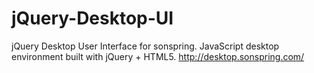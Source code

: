 jQuery-Desktop-UI
=================

jQuery Desktop User Interface for sonspring. JavaScript desktop environment built with jQuery + HTML5.  http://desktop.sonspring.com/
